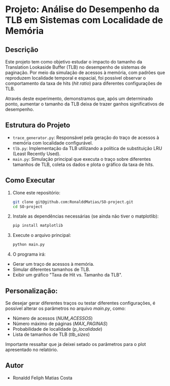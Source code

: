 # Projeto: Análise do Desempenho da TLB em Sistemas com Localidade de Memória

## Descrição

Este projeto tem como objetivo estudar o impacto do tamanho da Translation Lookaside Buffer (TLB) no desempenho de sistemas de paginação. Por meio da simulação de acessos à memória, com padrões que reproduzem localidade temporal e espacial, foi possível observar o comportamento da taxa de hits (*hit ratio*) para diferentes configurações de TLB.

Através deste experimento, demonstramos que, após um determinado ponto, aumentar o tamanho da TLB deixa de trazer ganhos significativos de desempenho.

## Estrutura do Projeto

- `trace_generator.py`: Responsável pela geração do traço de acessos à memória com localidade configurável.
- `tlb.py`: Implementação da TLB utilizando a política de substituição LRU (Least Recently Used).
- `main.py`: Simulação principal que executa o traço sobre diferentes tamanhos de TLB, coleta os dados e plota o gráfico da taxa de hits.

## Como Executar

1. Clone este repositório:
   ```bash
   git clone git@github.com:RonalddMatias/SO-project.git
   cd SO-project

2. Instale as dependências necessárias (se ainda não tiver o matplotlib):
   ```bash
   pip install matplotlib

3. Execute o arquivo principal:
   ```bash
   python main.py

4. O programa irá:

- Gerar um traço de acessos à memória.
- Simular diferentes tamanhos de TLB.
- Exibir um gráfico "Taxa de Hit vs. Tamanho da TLB".

## Personalização:

Se desejar gerar diferentes traços ou testar diferentes configurações, é possível alterar os parâmetros no arquivo *main.py*, como:

- Número de acessos (*NUM_ACESSOS*)
- Número máximo de páginas (*MAX_PAGINAS*)
- Probabilidade de localidade (*p_localidade*)
- Lista de tamanhos de TLB (*tlb_sizes*)

Importante ressaltar que ja deixei setado os parâmetros para o plot apresentado no relatório.

## Autor

- Ronaldd Feliph Matias Costa
